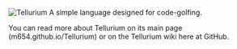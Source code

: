 ![Tellurium](http://m654z.github.io/tellurium.png)
A simple language designed for code-golfing.

You can read more about Tellurium on its main page (m654.github.io/Tellurium) or on the Tellurium wiki here at GitHub.
